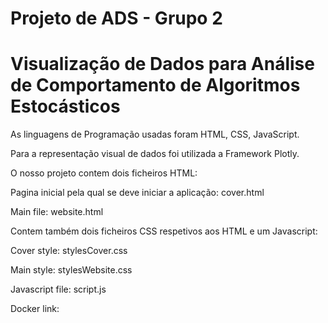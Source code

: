 # Projeto de ADS - Grupo 2
# Visualização de Dados para Análise de Comportamento de Algoritmos Estocásticos

As linguagens de Programação usadas foram HTML, CSS, JavaScript.

Para a representação visual de dados foi utilizada a Framework Plotly.

O nosso projeto contem dois ficheiros HTML: 

Pagina inicial pela qual se deve iniciar a aplicação: cover.html 

Main file: website.html

Contem também dois ficheiros CSS respetivos aos HTML e um Javascript:

Cover style: stylesCover.css 

Main style: stylesWebsite.css

Javascript file: script.js

Docker link: 
